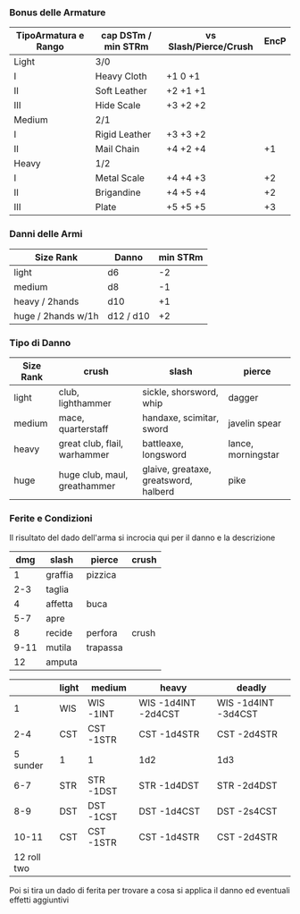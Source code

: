 ### Bonus delle Armature

|TipoArmatura e Rango|cap DSTm / min STRm|vs Slash/Pierce/Crush|EncP|
|---|---|---|---|
|Light|3/0|||
|I|Heavy Cloth|+1 0 +1||
|II|Soft Leather|+2 +1 +1||
|III|Hide Scale|+3 +2 +2||
|Medium|2/1|||
|I|Rigid Leather|+3 +3 +2||
|II|Mail Chain|+4 +2 +4|+1|
|Heavy|1/2|||
|I|Metal Scale|+4 +4 +3|+2|
|II|Brigandine|+4 +5 +4|+2|
|III|Plate|+5 +5 +5|+3|    

### Danni delle Armi

|Size Rank     |Danno|min STRm|
|--------------|-----|--------|
|light         | d6  | -2     |
|medium        | d8  | -1     |
|heavy / 2hands| d10 | +1     |
|huge / 2hands w/1h| d12 / d10 | +2 |

### Tipo di Danno

|Size Rank    | crush | slash | pierce |
|-------------|-------|-------|--------|
|light        | club, lighthammer| sickle, shorsword, whip |dagger |
|medium       | mace, quarterstaff | handaxe, scimitar, sword | javelin spear |
| heavy       | great club, flail, warhammer | battleaxe, longsword | lance, morningstar |
| huge        | huge club, maul, greathammer | glaive, greataxe, greatsword, halberd | pike |

### Ferite e Condizioni

Il risultato del dado dell'arma si incrocia qui per il danno e la descrizione

|dmg|slash|pierce|crush|
|-|-|-|-|
|1|graffia|pizzica|||
|2-3|taglia|||
|4|affetta|buca|||
|5-7|apre|||
|8|recide|perfora|crush|
|9-11|mutila|trapassa||
|12|amputa|||

||light|medium|heavy|deadly|
|-|-|-|-|-|
|1|WIS|WIS -1INT| WIS -1d4INT -2d4CST| WIS -1d4INT -3d4CST|
|2-4|CST|CST -1STR|CST -1d4STR|CST -2d4STR|
|5 sunder| 1 | 1 | 1d2 | 1d3 |
|6-7| STR | STR -1DST | STR -1d4DST| STR -2d4DST|
|8-9| DST | DST -1CST | DST -1d4CST | DST -2s4CST|
|10-11|CST|CST -1STR| CST -1d4STR| CST -2d4STR|
|12 roll two|||||

Poi si tira un dado di ferita per trovare a cosa si applica il danno ed eventuali effetti aggiuntivi